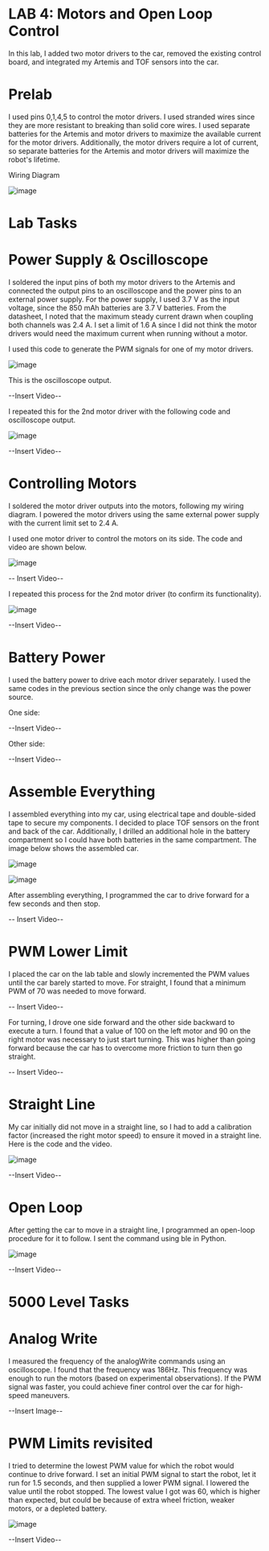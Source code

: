 # LAB 4: Motors and Open Loop Control

In this lab, I added two motor drivers to the car, removed the existing control board, and integrated my Artemis and TOF sensors into the car. 

# Prelab

I used pins 0,1,4,5 to control the motor drivers. I used stranded wires since they are more resistant to breaking than solid core wires. I used separate batteries for the Artemis and motor drivers to maximize the available current for the motor drivers. Additionally, the motor drivers require a lot of current, so separate batteries for the Artemis and motor drivers will maximize the robot's lifetime. 

Wiring Diagram

![image](https://github.com/user-attachments/assets/1af26e42-4e35-4191-ac1b-62ae6792f475)

# Lab Tasks

# Power Supply & Oscilloscope

I soldered the input pins of both my motor drivers to the Artemis and connected the output pins to an oscilloscope and the power pins to an external power supply. For the power supply, I used 3.7 V as the input voltage, since the 850 mAh batteries are 3.7 V batteries. From the datasheet, I noted that the maximum steady current drawn when coupling both channels was 2.4 A. I set a limit of 1.6 A since I did not think the motor drivers would need the maximum current when running without a motor. 

I used this code to generate the PWM signals for one of my motor drivers. 

![image](https://github.com/user-attachments/assets/4c4ea7b9-5a8a-490a-a0ff-e9052809a79b)

This is the oscilloscope output.

--Insert Video--

I repeated this for the 2nd motor driver with the following code and oscilloscope output.

![image](https://github.com/user-attachments/assets/206cf853-1e87-450f-8345-e3bb37ad2b68)

--Insert Video--

# Controlling Motors

I soldered the motor driver outputs into the motors, following my wiring diagram. I powered the motor drivers using the same external power supply with the current limit set to 2.4 A. 

I used one motor driver to control the motors on its side. The code and video are shown  below. 

![image](https://github.com/user-attachments/assets/7e6a1d6a-c5be-421e-b9e8-263b6c5bf656)

-- Insert Video--

I repeated this process for the 2nd motor driver (to confirm its functionality).

![image](https://github.com/user-attachments/assets/35221941-cd53-45e8-9b9b-1c834e91a1df)

--Insert Video--

# Battery Power

I used the battery power to drive each motor driver separately. I used the same codes in the previous section since the only change was the power source. 

One side:

--Insert Video--

Other side:

--Insert Video--

# Assemble Everything

I assembled everything into my car, using electrical tape and double-sided tape to secure my components. I decided to place TOF sensors on the front and back of the car. Additionally, I drilled an additional hole in the battery compartment so I could have both batteries in the same compartment. The image below shows the assembled car. 

![image](https://github.com/user-attachments/assets/1be88986-e4e1-4d9f-891a-206fb8110619)



![image](https://github.com/user-attachments/assets/97e9f146-35a5-4a33-88b9-932008b9531b)



After assembling everything, I programmed the car to drive forward for a few seconds and then stop. 

-- Insert Video--

# PWM Lower Limit

I placed the car on the lab table and slowly incremented the PWM values until the car barely started to move. For straight, I found that a minimum PWM of 70 was needed to move forward.

-- Insert Video--

For turning, I drove one side forward and the other side backward to execute a turn. I found that a value of 100 on the left motor and 90 on the right motor was necessary to just start turning. This was higher than going forward because the car has to overcome more friction to turn then go straight. 

-- Insert Video--

# Straight Line

My car initially did not move in a straight line, so I had to add a calibration factor (increased the right motor speed) to ensure it moved in a straight line. Here is the code and the video.

![image](https://github.com/user-attachments/assets/5b2c8f49-e282-43f5-ae77-cf75cf99f7ae)

--Insert Video--

# Open Loop 

After getting the car to move in a straight line, I programmed an open-loop procedure for it to follow. I sent the command using ble in Python. 

![image](https://github.com/user-attachments/assets/783dfbb4-d460-4b94-bd53-2f7b98ad53ee)

--Insert Video--

# 5000 Level Tasks

# Analog Write

I measured the frequency of the analogWrite commands using an oscilloscope. I found that the frequency was 186Hz. This frequency was enough to run the motors (based on experimental observations). If the PWM signal was faster, you could achieve finer control over the car for high-speed maneuvers. 

--Insert Image--

# PWM Limits revisited

I tried to determine the lowest PWM value for which the robot would continue to drive forward. I set an initial PWM signal to start the robot, let it run for 1.5 seconds, and then supplied a lower PWM signal. I lowered the value until the robot stopped. The lowest value I got was 60, which is higher than expected, but could be because of extra wheel friction, weaker motors, or a depleted battery. 

![image](https://github.com/user-attachments/assets/de390dcc-fffb-45e4-b504-d8db8cb3e3f1)

--Insert Video--


